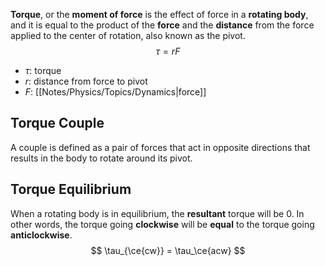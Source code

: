 **Torque**, or the **moment of force** is the effect of force in a **rotating body**, and it is equal to the product of the **force** and the **distance** from the force applied to the center of rotation, also known as the pivot.
$$
\tau=rF
$$
* $\tau$: torque
* $r$: distance from force to pivot
* $F$: [[Notes/Physics/Topics/Dynamics|force]]
## Torque Couple
A couple is defined as a pair of forces that act in opposite directions that results in the body to rotate around its pivot.
## Torque Equilibrium
When a rotating body is in equilibrium, the **resultant** torque will be $0$. In other words, the torque going **clockwise** will be **equal** to the torque going **anticlockwise**.
$$
\tau_{\ce{cw}} = \tau_\ce{acw}
$$